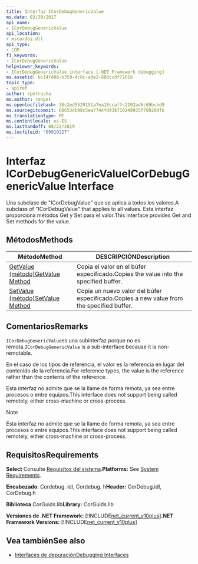 ```yaml
---
title: Interfaz ICorDebugGenericValue
ms.date: 03/30/2017
api_name:
- ICorDebugGenericValue
api_location:
- mscordbi.dll
api_type:
- COM
f1_keywords:
- ICorDebugGenericValue
helpviewer_keywords:
- ICorDebugGenericValue interface [.NET Framework debugging]
ms.assetid: bc14f408-b359-4c8c-ade2-888ccdf7261b
topic_type:
- apiref
author: rpetrusha
ms.author: ronpet
ms.openlocfilehash: 36c2ed5529151a7ea18ccaffc2202ad6c69bcbd9
ms.sourcegitcommit: 68653db98c5ea7744fd438710248935f70020dfb
ms.translationtype: MT
ms.contentlocale: es-ES
ms.lasthandoff: 08/22/2019
ms.locfileid: "69910227"
---
```

# <a name="icordebuggenericvalue-interface"></a><span data-ttu-id="419dd-102">Interfaz ICorDebugGenericValue</span><span class="sxs-lookup"><span data-stu-id="419dd-102">ICorDebugGenericValue Interface</span></span>

<span data-ttu-id="419dd-103">Una subclase de "ICorDebugValue" que se aplica a todos los valores.</span><span class="sxs-lookup"><span data-stu-id="419dd-103">A subclass of "ICorDebugValue" that applies to all values.</span></span> <span data-ttu-id="419dd-104">Esta interfaz proporciona métodos Get y Set para el valor.</span><span class="sxs-lookup"><span data-stu-id="419dd-104">This interface provides Get and Set methods for the value.</span></span>  
  
## <a name="methods"></a><span data-ttu-id="419dd-105">Métodos</span><span class="sxs-lookup"><span data-stu-id="419dd-105">Methods</span></span>  
  
|<span data-ttu-id="419dd-106">Método</span><span class="sxs-lookup"><span data-stu-id="419dd-106">Method</span></span>|<span data-ttu-id="419dd-107">DESCRIPCIÓN</span><span class="sxs-lookup"><span data-stu-id="419dd-107">Description</span></span>|  
|------------|-----------------|  
|[<span data-ttu-id="419dd-108">GetValue (método)</span><span class="sxs-lookup"><span data-stu-id="419dd-108">GetValue Method</span></span>](../../../../docs/framework/unmanaged-api/debugging/icordebuggenericvalue-getvalue-method.md)|<span data-ttu-id="419dd-109">Copia el valor en el búfer especificado.</span><span class="sxs-lookup"><span data-stu-id="419dd-109">Copies the value into the specified buffer.</span></span>|  
|[<span data-ttu-id="419dd-110">SetValue (método)</span><span class="sxs-lookup"><span data-stu-id="419dd-110">SetValue Method</span></span>](../../../../docs/framework/unmanaged-api/debugging/icordebuggenericvalue-setvalue-method.md)|<span data-ttu-id="419dd-111">Copia un nuevo valor del búfer especificado.</span><span class="sxs-lookup"><span data-stu-id="419dd-111">Copies a new value from the specified buffer.</span></span>|  
  
## <a name="remarks"></a><span data-ttu-id="419dd-112">Comentarios</span><span class="sxs-lookup"><span data-stu-id="419dd-112">Remarks</span></span>  
 <span data-ttu-id="419dd-113">`ICorDebugGenericValue`es una subinterfaz porque no es remota.</span><span class="sxs-lookup"><span data-stu-id="419dd-113">`ICorDebugGenericValue` is a sub-interface because it is non-remotable.</span></span>  
  
 <span data-ttu-id="419dd-114">En el caso de los tipos de referencia, el valor es la referencia en lugar del contenido de la referencia.</span><span class="sxs-lookup"><span data-stu-id="419dd-114">For reference types, the value is the reference rather than the contents of the reference.</span></span>  
  
 <span data-ttu-id="419dd-115">Esta interfaz no admite que se la llame de forma remota, ya sea entre procesos o entre equipos.</span><span class="sxs-lookup"><span data-stu-id="419dd-115">This interface does not support being called remotely, either cross-machine or cross-process.</span></span>  
  
> [!NOTE]
> <span data-ttu-id="419dd-116">Esta interfaz no admite que se la llame de forma remota, ya sea entre procesos o entre equipos.</span><span class="sxs-lookup"><span data-stu-id="419dd-116">This interface does not support being called remotely, either cross-machine or cross-process.</span></span>  
  
## <a name="requirements"></a><span data-ttu-id="419dd-117">Requisitos</span><span class="sxs-lookup"><span data-stu-id="419dd-117">Requirements</span></span>  
 <span data-ttu-id="419dd-118">**Select** Consulte [Requisitos del sistema](../../../../docs/framework/get-started/system-requirements.md).</span><span class="sxs-lookup"><span data-stu-id="419dd-118">**Platforms:** See [System Requirements](../../../../docs/framework/get-started/system-requirements.md).</span></span>  
  
 <span data-ttu-id="419dd-119">**Encabezado**: Cordebug. idl, Cordebug. h</span><span class="sxs-lookup"><span data-stu-id="419dd-119">**Header:** CorDebug.idl, CorDebug.h</span></span>  
  
 <span data-ttu-id="419dd-120">**Biblioteca** CorGuids.lib</span><span class="sxs-lookup"><span data-stu-id="419dd-120">**Library:** CorGuids.lib</span></span>  
  
 <span data-ttu-id="419dd-121">**Versiones de .NET Framework:** [!INCLUDE[net_current_v10plus](../../../../includes/net-current-v10plus-md.md)]</span><span class="sxs-lookup"><span data-stu-id="419dd-121">**.NET Framework Versions:** [!INCLUDE[net_current_v10plus](../../../../includes/net-current-v10plus-md.md)]</span></span>  
  
## <a name="see-also"></a><span data-ttu-id="419dd-122">Vea también</span><span class="sxs-lookup"><span data-stu-id="419dd-122">See also</span></span>

- [<span data-ttu-id="419dd-123">Interfaces de depuración</span><span class="sxs-lookup"><span data-stu-id="419dd-123">Debugging Interfaces</span></span>](../../../../docs/framework/unmanaged-api/debugging/debugging-interfaces.md)
